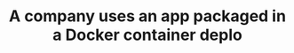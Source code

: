 ---
layout: all-exams
title: "A company uses an app packaged in a Docker container deplo"
blurb: "When an organization builds an architecture that combines resources in a local data center with cloud based resources, it is known as a Hybrid architectur"
quid: 163
---